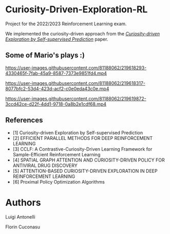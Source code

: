# Curiosity-Driven-Exploration-RL
Project for the 2022/2023 Reinforcement Learning exam.

We implemented the curiosity-driven approach from the [*Curiosity-driven Exploration by Self-supervised Prediction*](https://arxiv.org/pdf/1705.05363.pdf) paper.

## Some of Mario's plays :)

https://user-images.githubusercontent.com/81188062/219618293-4330465f-7fab-45a9-8587-7373e9851fd4.mp4

https://user-images.githubusercontent.com/81188062/219618317-8077bfc2-53d4-423d-acf2-c0e0eda43c0e.mp4

https://user-images.githubusercontent.com/81188062/219619872-3ccd42ce-d22f-4dd1-9718-0a8b2e1cdf68.mp4



## References
- [1] Curiosity-driven Exploration by Self-supervised Prediction 
- [2] EFFICIENT PARALLEL METHODS FOR DEEP REINFORCEMENT LEARNING  
- [3] CCLF: A Contrastive-Curiosity-Driven Learning Framework for Sample-Efficient Reinforcement Learning  
- [4] SPATIAL GRAPH ATTENTION AND CURIOSITY-DRIVEN POLICY FOR ANTIVIRAL DRUG DISCOVERY
- [5] ATTENTION-BASED CURIOSITY-DRIVEN EXPLORATION IN DEEP REINFORCEMENT LEARNING
- [6] Proximal Policy Optimization Algorithms


# Authors

Luigi Antonelli

Florin Cuconasu


